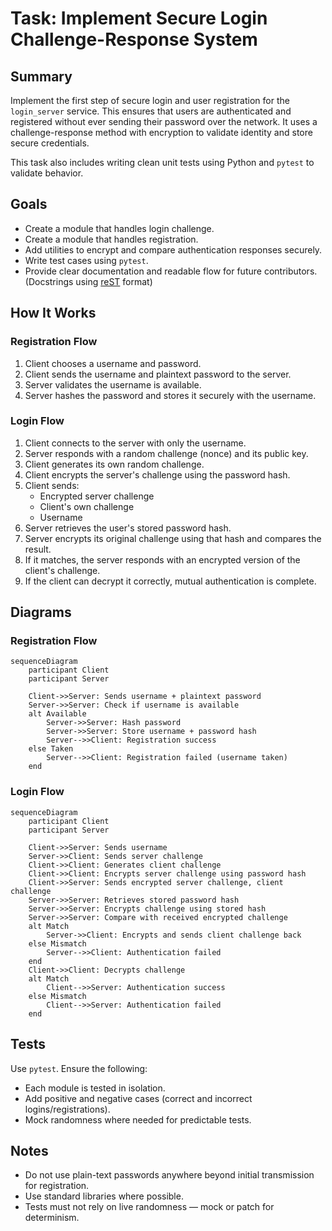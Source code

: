 # Task: Implement Secure Login Challenge-Response System

## Summary

Implement the first step of secure login and user registration for the `login_server` service. This ensures that users are authenticated and registered without ever sending their password over the network. It uses a challenge-response method with encryption to validate identity and store secure credentials.

This task also includes writing clean unit tests using Python and `pytest` to validate behavior.

## Goals

* Create a module that handles login challenge.
* Create a module that handles registration.
* Add utilities to encrypt and compare authentication responses securely.
* Write test cases using `pytest`.
* Provide clear documentation and readable flow for future contributors. (Docstrings using [reST](https://sphinx-rtd-tutorial.readthedocs.io/en/latest/docstrings.html) format)

## How It Works

### Registration Flow

1. Client chooses a username and password.
2. Client sends the username and plaintext password to the server.
3. Server validates the username is available.
4. Server hashes the password and stores it securely with the username.

### Login Flow

1. Client connects to the server with only the username.
2. Server responds with a random challenge (nonce) and its public key.
3. Client generates its own random challenge.
4. Client encrypts the server's challenge using the password hash.
5. Client sends:
   * Encrypted server challenge
   * Client's own challenge
   * Username
6. Server retrieves the user's stored password hash.
7. Server encrypts its original challenge using that hash and compares the result.
8. If it matches, the server responds with an encrypted version of the client's challenge.
9. If the client can decrypt it correctly, mutual authentication is complete.

## Diagrams

### Registration Flow

```mermaid
sequenceDiagram
    participant Client
    participant Server

    Client->>Server: Sends username + plaintext password
    Server->>Server: Check if username is available
    alt Available
        Server->>Server: Hash password
        Server->>Server: Store username + password hash
        Server-->>Client: Registration success
    else Taken
        Server-->>Client: Registration failed (username taken)
    end
```

### Login Flow

```mermaid
sequenceDiagram
    participant Client
    participant Server

    Client->>Server: Sends username
    Server->>Client: Sends server challenge
    Client->>Client: Generates client challenge
    Client->>Client: Encrypts server challenge using password hash
    Client->>Server: Sends encrypted server challenge, client challenge
    Server->>Server: Retrieves stored password hash
    Server->>Server: Encrypts challenge using stored hash
    Server->>Server: Compare with received encrypted challenge
    alt Match
        Server->>Client: Encrypts and sends client challenge back
    else Mismatch
        Server-->>Client: Authentication failed
    end
    Client->>Client: Decrypts challenge
    alt Match
        Client-->>Server: Authentication success
    else Mismatch
        Client-->>Server: Authentication failed
    end
```

## Tests

Use `pytest`. Ensure the following:

* Each module is tested in isolation.
* Add positive and negative cases (correct and incorrect logins/registrations).
* Mock randomness where needed for predictable tests.

## Notes

* Do not use plain-text passwords anywhere beyond initial transmission for registration.
* Use standard libraries where possible.
* Tests must not rely on live randomness — mock or patch for determinism.
